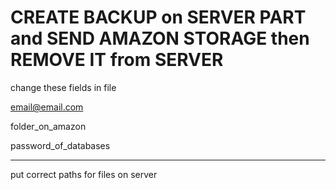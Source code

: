 CREATE BACKUP on SERVER PART and SEND AMAZON STORAGE then REMOVE IT from SERVER
===============================================================================
change these fields in file

email@email.com

folder_on_amazon

password_of_databases

-------------------------------------
put correct paths for files on server
